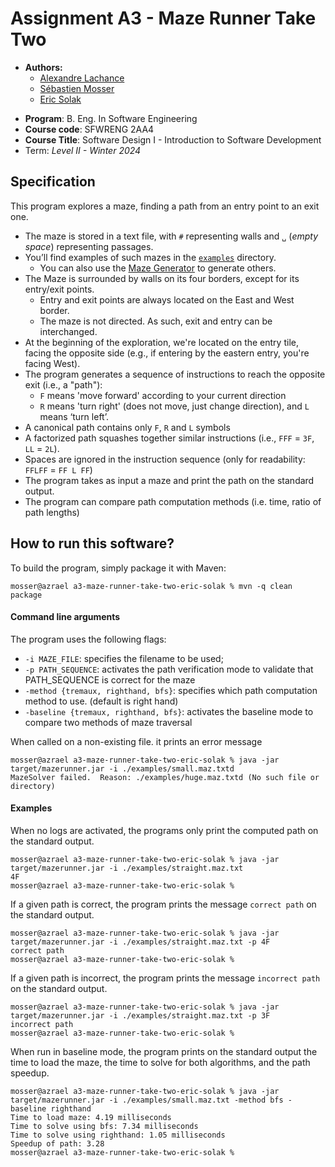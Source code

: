 # Assignment A3 - Maze Runner Take Two

- **Authors:**
    - [Alexandre Lachance](lachaa2@mcmaster.ca)
    - [Sébastien Mosser](mossers@mcmaster.ca)
    - [Eric Solak](solake@mcmaster.ca)

* **Program**: B. Eng. In Software Engineering
* **Course code**: SFWRENG 2AA4
* **Course Title**: Software Design I - Introduction to Software Development
* Term: *Level II - Winter 2024*

## Specification

This program explores a maze, finding a path from an entry point to an exit one.

- The maze is stored in a text file, with `#` representing walls and `␣` (_empty space_) representing passages.
- You’ll find examples of such mazes in the [`examples`](./examples) directory.
    - You can also use the [Maze Generator](https://github.com/ace-lectures/maze-gen) to generate others.
- The Maze is surrounded by walls on its four borders, except for its entry/exit points.
    - Entry and exit points are always located on the East and West border.
    - The maze is not directed. As such, exit and entry can be interchanged.
- At the beginning of the exploration, we're located on the entry tile, facing the opposite side (e.g., if entering by
  the eastern entry, you're facing West).
- The program generates a sequence of instructions to reach the opposite exit (i.e., a "path"):
    - `F` means 'move forward' according to your current direction
    - `R` means 'turn right' (does not move, just change direction), and `L` means ‘turn left’.
- A canonical path contains only `F`, `R` and `L` symbols
- A factorized path squashes together similar instructions (i.e., `FFF` = `3F`, `LL` = `2L`).
- Spaces are ignored in the instruction sequence (only for readability: `FFLFF` = `FF L FF`)
- The program takes as input a maze and print the path on the standard output.
- The program can compare path computation methods (i.e. time, ratio of path lengths)

## How to run this software?

To build the program, simply package it with Maven:

```
mosser@azrael a3-maze-runner-take-two-eric-solak % mvn -q clean package 
```
#### Command line arguments

The program uses the following flags:
- `-i MAZE_FILE`: specifies the filename to be used;
- `-p PATH_SEQUENCE`: activates the path verification mode to validate that PATH_SEQUENCE is correct for the maze
- `-method {tremaux, righthand, bfs}`: specifies which path computation method to use. (default is right hand)
- `-baseline {tremaux, righthand, bfs}`: activates the baseline mode to compare two methods of maze traversal

When called on a non-existing file. it prints an error message

```
mosser@azrael a3-maze-runner-take-two-eric-solak % java -jar target/mazerunner.jar -i ./examples/small.maz.txtd
MazeSolver failed.  Reason: ./examples/huge.maz.txtd (No such file or directory)
```

#### Examples

When no logs are activated, the programs only print the computed path on the standard output.

```
mosser@azrael a3-maze-runner-take-two-eric-solak % java -jar target/mazerunner.jar -i ./examples/straight.maz.txt
4F
mosser@azrael a3-maze-runner-take-two-eric-solak %
```

If a given path is correct, the program prints the message `correct path` on the standard output.

```
mosser@azrael a3-maze-runner-take-two-eric-solak % java -jar target/mazerunner.jar -i ./examples/straight.maz.txt -p 4F
correct path
mosser@azrael a3-maze-runner-take-two-eric-solak %
```

If a given path is incorrect, the program prints the message `incorrect path` on the standard output.

```
mosser@azrael a3-maze-runner-take-two-eric-solak % java -jar target/mazerunner.jar -i ./examples/straight.maz.txt -p 3F
incorrect path
mosser@azrael a3-maze-runner-take-two-eric-solak %
```

When run in baseline mode, the program prints on the standard output the time to load the maze, the time to solve for both algorithms, and the path speedup.

```
mosser@azrael a3-maze-runner-take-two-eric-solak % java -jar target/mazerunner.jar -i ./examples/small.maz.txt -method bfs -baseline righthand
Time to load maze: 4.19 milliseconds
Time to solve using bfs: 7.34 milliseconds
Time to solve using righthand: 1.05 milliseconds
Speedup of path: 3.28
mosser@azrael a3-maze-runner-take-two-eric-solak %
```

